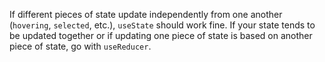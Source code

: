 If different pieces of state update independently from one another (`hovering`, `selected`, etc.), `useState` should work fine. If your state tends to be updated together or if updating one piece of state is based on another piece of state, go with `useReducer`.